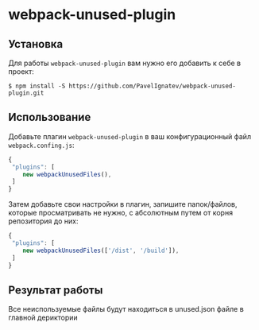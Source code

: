 # webpack-unused-plugin


## Установка

Для работы `webpack-unused-plugin` вам нужно его добавить к себе в проект:

```
$ npm install -S https://github.com/PavelIgnatev/webpack-unused-plugin.git
```

## Использование

Добавьте плагин `webpack-unused-plugin` в ваш конфигурационный файл `webpack.confing.js`:

```js
{
 "plugins": [
    new webpackUnusedFiles(),
 ]
}
```


Затем добавьте свои настройки в плагин, запишите папок/файлов, которые просматривать не нужно, с абсолютным путем от корня репозитория до них:

```js
{
 "plugins": [
    new webpackUnusedFiles(['/dist', '/build']),
 ]
}
```

## Результат работы

Все неиспользуемые файлы будут находиться в unused.json файле в главной дериктории

